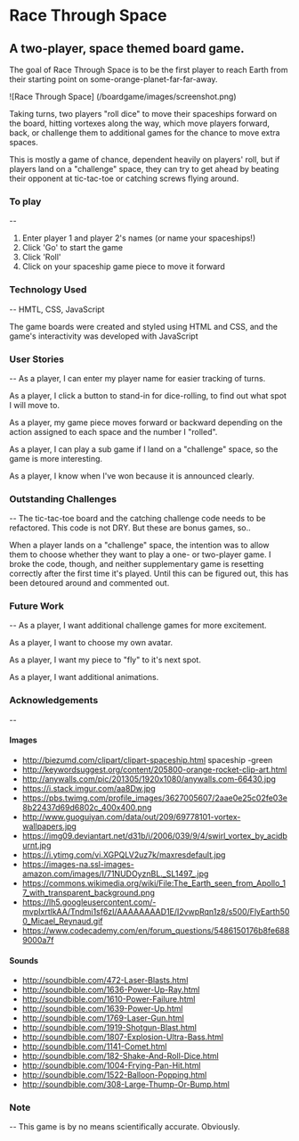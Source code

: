 # Race Through Space

## A two-player, space themed board game.

The goal of Race Through Space is to be the first player to reach Earth from their starting point on some-orange-planet-far-far-away.

![Race Through Space] (/boardgame/images/screenshot.png)

Taking turns, two players "roll dice" to move their spaceships forward on the board, hitting vortexes along the way, which move players forward, back, or challenge them to additional games for the chance to move extra spaces.

This is mostly a game of chance, dependent heavily on players' roll, but if players land on a "challenge" space, they can try to get ahead by beating their opponent at tic-tac-toe or catching screws flying around.

### To play
--
1. Enter player 1 and player 2's names (or name your spaceships!)
2. Click 'Go' to start the game
3. Click 'Roll'
4. Click on your spaceship game piece to move it forward

### Technology Used
--
HMTL, CSS, JavaScript

The game boards were created and styled using HTML and CSS, and the game's interactivity was developed with JavaScript

### User Stories
--
As a player, I can enter my player name for easier tracking of turns.

As a player, I click a button to stand-in for dice-rolling, to find out what spot I will move to.

As a player, my game piece moves forward or backward depending on the action assigned to each space and the number I "rolled".

As a player, I can play a sub game if I land on a "challenge" space, so the game is more interesting.

As a player, I know when I've won because it is announced clearly.

### Outstanding Challenges
-- 
The tic-tac-toe board and the catching challenge code needs to be refactored. This code is not DRY. But these are bonus games, so..

When a player lands on a "challenge" space, the intention was to allow them to choose whether they want to play a one- or two-player game. I broke the code, though, and neither supplementary game is resetting correctly after the first time it's played. Until this can be figured out, this has been detoured around and commented out.

### Future Work
-- 
As a player, I want additional challenge games for more excitement.

As a player, I want to choose my own avatar.

As a player, I want my piece to "fly" to it's next spot.

As a player, I want additional animations.

### Acknowledgements
--
#### Images
- http://biezumd.com/clipart/clipart-spaceship.html
spaceship -green 
- http://keywordsuggest.org/content/205800-orange-rocket-clip-art.html
- http://anywalls.com/pic/201305/1920x1080/anywalls.com-66430.jpg
- https://i.stack.imgur.com/aa8Dw.jpg
- https://pbs.twimg.com/profile_images/3627005607/2aae0e25c02fe03e8b22437d69d6802c_400x400.png
- http://www.guoguiyan.com/data/out/209/69778101-vortex-wallpapers.jpg
- https://img09.deviantart.net/d31b/i/2006/039/9/4/swirl_vortex_by_acidburnt.jpg
- https://i.ytimg.com/vi.XGPQLV2uz7k/maxresdefault.jpg
- https://images-na.ssl-images-amazon.com/images/I/71NUDOyznBL._SL1497_.jpg
- https://commons.wikimedia.org/wiki/File:The_Earth_seen_from_Apollo_17_with_transparent_background.png
- https://lh5.googleusercontent.com/-mvpIxrtlkAA/Tndmi1sf6zI/AAAAAAAAD1E/I2vwpRqn1z8/s500/FlyEarth500_Micael_Reynaud.gif
- https://www.codecademy.com/en/forum_questions/5486150176b8fe6889000a7f


#### Sounds
- http://soundbible.com/472-Laser-Blasts.html
- http://soundbible.com/1636-Power-Up-Ray.html
- http://soundbible.com/1610-Power-Failure.html
- http://soundbible.com/1639-Power-Up.html
- http://soundbible.com/1769-Laser-Gun.html
- http://soundbible.com/1919-Shotgun-Blast.html
- http://soundbible.com/1807-Explosion-Ultra-Bass.html
- http://soundbible.com/1141-Comet.html
- http://soundbible.com/182-Shake-And-Roll-Dice.html
- http://soundbible.com/1004-Frying-Pan-Hit.html
- http://soundbible.com/1522-Balloon-Popping.html
- http://soundbible.com/308-Large-Thump-Or-Bump.html

### Note
--
This game is by no means scientifically accurate. Obviously.
